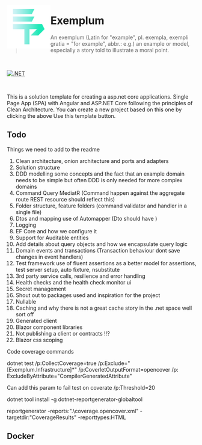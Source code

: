 <style>
.logo img{
    float:left;
    width:116px;
    height:116px;
}
</style>

<span class="logo">

![Logo](logo.png)

</span>

# Exemplum

> An exemplum (Latin for "example", pl. exempla, exempli gratia = "for example", abbr.: e.g.) an example or model, especially a story told to illustrate a moral point.

<br/>

[![.NET](https://github.com/ForrestTech/Exemplum/actions/workflows/build.yml/badge.svg)](https://github.com/ForrestTech/Exemplum/actions/workflows/build.yml)

<br/>

This is a solution template for creating a asp.net core applications. Single Page App (SPA) with Angular and ASP.NET
Core following the principles of Clean Architecture. You can create a new project based on this one by clicking the
above Use this template button.

## Todo

Things we need to add to the readme

1. Clean architecture, onion architecture and ports and adapters
2. Solution structure
3. DDD modelling some concepts and the fact that an example domain needs to be simple but often DDD is only needed for
   more complex domains
4. Command Query MediatR (Command happen against the aggregate route REST resource should reflect this)
5. Folder structure, feature folders (command validator and handler in a single file)
6. Dtos and mapping use of Automapper (Dto should have )
7. Logging
8. EF Core and how we configure it
9. Support for Auditable entities
10. Add details about query objects and how we encapsulate query logic
11. Domain events and transactions  (Transaction behaviour dont save changes in event handlers)
12. Test framework use of fluent assertions as a better model for assertions, test server setup, auto fixture,
    nsubstitute
13. 3rd party service calls, resilience and error handling
14. Health checks and the health check monitor ui
15. Secret management
16. Shout out to packages used and inspiration for the project
17. Nullable
18. Caching and why there is not a great cache story in the .net space well sort off
19. Generated client
20. Blazor component libraries
21. Not publishing a client or contracts !!?
22. Blazor css scoping

Code coverage commands

dotnet test /p:CollectCoverage=true /p:Exclude="[Exemplum.Infrastructure]*" /p:CoverletOutputFormat=opencover /p:
ExcludeByAttribute="CompilerGeneratedAttribute"

Can add this param to fail test on coverate /p:Threshold=20

dotnet tool install -g dotnet-reportgenerator-globaltool

reportgenerator -reports:".\coverage.opencover.xml" -targetdir:"CoverageResults" -reporttypes:HTML

## Docker 

